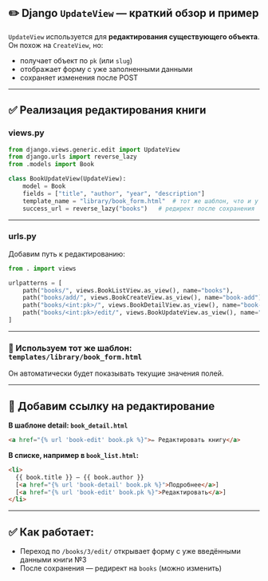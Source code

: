 ## ✏️ Django `UpdateView` — краткий обзор и пример

`UpdateView` используется для **редактирования существующего объекта**. Он похож на `CreateView`, но:

* получает объект по `pk` (или `slug`)
* отображает форму с уже заполненными данными
* сохраняет изменения после POST

---

## ✅ Реализация редактирования книги

### **views.py**

```python
from django.views.generic.edit import UpdateView
from django.urls import reverse_lazy
from .models import Book

class BookUpdateView(UpdateView):
    model = Book
    fields = ["title", "author", "year", "description"]
    template_name = "library/book_form.html"  # тот же шаблон, что и у CreateView
    success_url = reverse_lazy("books")   # редирект после сохранения
```

---

### **urls.py**

Добавим путь к редактированию:

```python
from . import views

urlpatterns = [
    path("books/", views.BookListView.as_view(), name="books"),
    path("books/add/", views.BookCreateView.as_view(), name="book-add"),
    path("books/<int:pk>/", views.BookDetailView.as_view(), name="book-detail"),
    path("books/<int:pk>/edit/", views.BookUpdateView.as_view(), name="book-edit"),
]
```

---

### 🔁 Используем тот же шаблон: `templates/library/book_form.html`

Он автоматически будет показывать текущие значения полей.

---

## 📌 Добавим ссылку на редактирование

**В шаблоне detail: `book_detail.html`**

```html
<a href="{% url 'book-edit' book.pk %}">✏️ Редактировать книгу</a>
```

**В списке, например в `book_list.html`:**

```html
<li>
  {{ book.title }} — {{ book.author }}
  [<a href="{% url 'book-detail' book.pk %}">Подробнее</a>]
  [<a href="{% url 'book-edit' book.pk %}">Редактировать</a>]
</li>
```

---

## ✅ Как работает:

* Переход по `/books/3/edit/` открывает форму с уже введёнными данными книги №3
* После сохранения — редирект на `books` (можно изменить)

